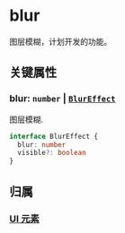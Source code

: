 # blur

图层模糊，计划开发的功能。

## 关键属性

### blur: `number` | [`BlurEffect`](../interface/ui/Effect.md#blureffect)

图层模糊.

```ts
interface BlurEffect {
  blur: number
  visible?: boolean
}
```

## 归属

### [UI 元素](/reference/display/UI.md)
